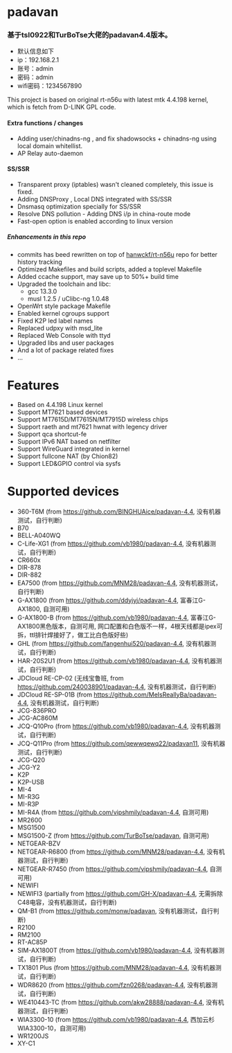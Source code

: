 # padavan #

### 基于tsl0922和TurBoTse大佬的padavan4.4版本。

- 默认信息如下
- ip：192.168.2.1
- 账号：admin
- 密码：admin
- wifi密码：1234567890

This project is based on original rt-n56u with latest mtk 4.4.198 kernel, which is fetch from D-LINK GPL code.

#### Extra functions / changes
- Adding user/chinadns-ng , and fix shadowsocks + chinadns-ng using local domain whitellist.
- AP Relay auto-daemon


#### SS/SSR
- Transparent proxy (iptables) wasn't cleaned completely, this issue is fixed.
- Adding DNSProxy , Local DNS integrated with SS/SSR 
- Dnsmasq optimization specially for SS/SSR 
- Resolve DNS pollution - Adding DNS i/p in china-route mode
- Fast-open option is enabled according to linux version
##### Enhancements in this repo

- commits has beed rewritten on top of [hanwckf/rt-n56u](https://github.com/hanwckf/rt-n56u) repo for better history tracking
- Optimized Makefiles and build scripts, added a toplevel Makefile
- Added ccache support, may save up to 50%+ build time
- Upgraded the toolchain and libc:
  - gcc 13.3.0
  - musl 1.2.5 / uClibc-ng 1.0.48
 - OpenWrt style package Makefile
 - Enabled kernel cgroups support
 - Fixed K2P led label names
 - Replaced udpxy with msd_lite
 - Replaced Web Console with ttyd
 - Upgraded libs and user packages
 - And a lot of package related fixes
 - ...

# Features

- Based on 4.4.198 Linux kernel
- Support MT7621 based devices
- Support MT7615D/MT7615N/MT7915D wireless chips
- Support raeth and mt7621 hwnat with legency driver
- Support qca shortcut-fe
- Support IPv6 NAT based on netfilter
- Support WireGuard integrated in kernel
- Support fullcone NAT (by Chion82)
- Support LED&GPIO control via sysfs

# Supported devices
- 360-T6M (from https://github.com/BINGHUAice/padavan-4.4, 没有机器测试，自行判断)
- B70
- BELL-A040WQ
- C-Life-XG1 (from https://github.com/vb1980/padavan-4.4, 没有机器测试，自行判断)
- CR660x
- DIR-878
- DIR-882
- EA7500 (from https://github.com/MNM28/padavan-4.4, 没有机器测试，自行判断)
- G-AX1800 (from https://github.com/ddyjyj/padavan-4.4, 富春江G-AX1800, 自测可用)
- G-AX1800-B (from https://github.com/vb1980/padavan-4.4, 富春江G-AX1800黑色版本，自测可用, 网口配置和白色版不一样，4根天线都是ipex可拆，ttl排针焊接好了，做工比白色版好些)
- GHL (from https://github.com/fangenhui520/padavan-4.4, 没有机器测试，自行判断)
- HAR-20S2U1 (from https://github.com/vb1980/padavan-4.4, 没有机器测试，自行判断)
- JDCloud RE-CP-02 (无线宝鲁班, from https://github.com/240038901/padavan-4.4, 没有机器测试，自行判断)
- JDCloud RE-SP-01B (from https://github.com/MeIsReallyBa/padavan-4.4, 没有机器测试，自行判断)
- JCG-836PRO
- JCG-AC860M
- JCQ-Q10Pro (from https://github.com/vb1980/padavan-4.4, 没有机器测试，自行判断)
- JCQ-Q11Pro (from https://github.com/qewwqewq22/padavan11, 没有机器测试，自行判断)
- JCG-Q20
- JCG-Y2
- K2P
- K2P-USB
- MI-4
- MI-R3G
- MI-R3P
- MI-R4A (from https://github.com/vipshmily/padavan-4.4, 自测可用)
- MR2600
- MSG1500
- MSG1500-Z (from https://github.com/TurBoTse/padavan, 自测可用)
- NETGEAR-BZV
- NETGEAR-R6800 (from https://github.com/MNM28/padavan-4.4, 没有机器测试，自行判断)
- NETGEAR-R7450 (from https://github.com/vipshmily/padavan-4.4, 自测可用)
- NEWIFI
- NEWIFI3 (partially from https://github.com/GH-X/padavan-4.4, 无需拆除C48电容，没有机器测试，自行判断)
- QM-B1 (from https://github.com/monw/padavan, 没有机器测试，自行判断)
- R2100
- RM2100
- RT-AC85P
- SIM-AX1800T (from https://github.com/vb1980/padavan-4.4, 没有机器测试，自行判断)
- TX1801 Plus (from https://github.com/MNM28/padavan-4.4, 没有机器测试，自行判断)
- WDR8620 (from https://github.com/fzn0268/padavan-4.4, 没有机器测试，自行判断)
- WE410443-TC (from https://github.com/akw28888/padavan-4.4, 没有机器测试，自行判断)
- WIA3300-10 (from https://github.com/vb1980/padavan-4.4, 西加云杉WIA3300-10，自测可用)
- WR1200JS
- XY-C1
